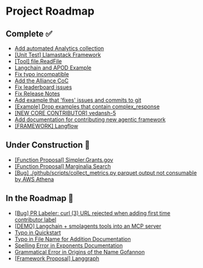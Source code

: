 # Project Roadmap

<!--
  This file is automatically generated from GitHub issues.
  Do not edit this file directly. Instead, update the corresponding issues.
  The roadmap will be regenerated every Monday at 00:00 UTC.
-->

## Complete ✅
- [Add automated Analytics collection](https://github.com/The-AI-Alliance/gofannon/pull/281)
- [[Unit Test] Llamastack Framework](https://github.com/The-AI-Alliance/gofannon/pull/280)
- [[Tool] file.ReadFile](https://github.com/The-AI-Alliance/gofannon/pull/270)
- [Langchain and APOD Example](https://github.com/The-AI-Alliance/gofannon/pull/251)
- [Fix typo incompatible](https://github.com/The-AI-Alliance/gofannon/pull/239)
- [Add the Alliance CoC](https://github.com/The-AI-Alliance/gofannon/pull/230)
- [Fix leaderboard issues](https://github.com/The-AI-Alliance/gofannon/pull/227)
- [Fix Release Notes](https://github.com/The-AI-Alliance/gofannon/pull/226)
- [Add example that 'fixes' issues and commits to git](https://github.com/The-AI-Alliance/gofannon/pull/217)
- [[Example] Drop examples that contain complex_response](https://github.com/The-AI-Alliance/gofannon/pull/211)
- [[NEW CORE CONTRIBUTOR] vedansh-5](https://github.com/The-AI-Alliance/gofannon/pull/203)
- [Add documentation for contributing new agentic framework](https://github.com/The-AI-Alliance/gofannon/pull/201)
- [[FRAMEWORK] Langflow](https://github.com/The-AI-Alliance/gofannon/pull/196)

## Under Construction 🚧
- [[Function Proposal] Simpler.Grants.gov](https://github.com/The-AI-Alliance/gofannon/issues/297)
- [[Function Proposal] Marginalia Search](https://github.com/The-AI-Alliance/gofannon/issues/295)
- [[Bug] ./github/scripts/collect_metrics.py parquet output not consumable by AWS Athena](https://github.com/The-AI-Alliance/gofannon/issues/289)

## In the Roadmap 📅
- [[Bug] PR Labeler: curl (3) URL rejected when adding first time contributor label](https://github.com/The-AI-Alliance/gofannon/issues/292)
- [[DEMO] Langchain + smolagents tools into an MCP server](https://github.com/The-AI-Alliance/gofannon/issues/288)
- [Typo in Quickstart](https://github.com/The-AI-Alliance/gofannon/issues/256)
- [Typo in File Name for Addition Documentation](https://github.com/The-AI-Alliance/gofannon/issues/255)
- [Spelling Error in Exponents Documentation](https://github.com/The-AI-Alliance/gofannon/issues/254)
- [Grammatical Error in Origins of the Name Gofannon](https://github.com/The-AI-Alliance/gofannon/issues/247)
- [[Framework Proposal] Langgraph](https://github.com/The-AI-Alliance/gofannon/issues/237)